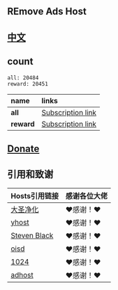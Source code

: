 ## REmove Ads Host
## [中文](./README.md)

## count
```
all: 20484
reward: 20451
```

| **name** | **links** |
| :-- | :-- |
| **all** | [Subscription link](https://raw.githubusercontent.com/lingeringsound/10007_auto/Feature/all) |
| **reward** | [Subscription link](https://raw.githubusercontent.com/lingeringsound/10007_auto/Feature/reward) |

## **[Donate](https://github.com/lingeringsound/10007)**


## 引用和致谢
| **Hosts引用链接** | 感谢各位大佬 |
| :-- | :-- |
| [大圣净化](https://github.com/jdlingyu/ad-wars) | ❤感谢！❤ |
| [yhost](https://github.com/VeleSila/yhosts) | ❤感谢！❤ |
| [Steven Black](https://github.com/StevenBlack/hosts) | ❤感谢！❤ |
| [oisd](https://oisd.nl/howto) | ❤感谢！❤ |
| [1024](https://github.com/Goooler/1024_hosts) | ❤感谢！❤ |
| [adhost](https://github.com/E7KMbb/AD-hosts) | ❤感谢！❤ |

